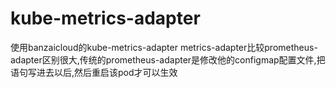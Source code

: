 # kube-metrics-adapter
使用banzaicloud的kube-metrics-adapter
metrics-adapter比较prometheus-adapter区别很大,传统的prometheus-adapter是修改他的configmap配置文件,把语句写进去以后,然后重启该pod才可以生效
